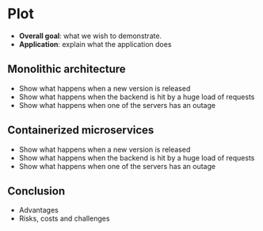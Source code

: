 # Plot

* **Overall goal**: what we wish to demonstrate.
* **Application**: explain what the application does

## Monolithic architecture

* Show what happens when a new version is released
* Show what happens when the backend is hit by a huge load of requests
* Show what happens when one of the servers has an outage


## Containerized microservices

* Show what happens when a new version is released
* Show what happens when the backend is hit by a huge load of requests
* Show what happens when one of the servers has an outage


## Conclusion
* Advantages
* Risks, costs and challenges

